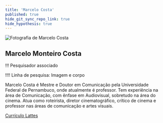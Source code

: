 ```yaml
---
title: 'Marcelo Costa'
published: true
hide_git_sync_repo_link: true
hide_hypothesis: true
---
```


![Fotografia de Marcelo Costa](../../imgs/marcelocosta.jpg?resize=400&classes=center,s-circle)

## Marcelo Monteiro Costa

!!! Pesquisador associado

!!!! Linha de pesquisa: Imagem e corpo

Marcelo Costa é Mestre e Doutor em Comunicação pela Universidade Federal de Pernambuco, onde atualmente é professor. Tem experiência na área de Comunicação, com ênfase em Audiovisual, sobretudo na área do cinema. Atua como roteirista, diretor cinematográfico, crítico de cinema e professor nas áreas de comunicação e artes visuais.

[Currículo Lattes](http://lattes.cnpq.br/0859580104430692?classes=btn,btn-primary,btn-lg&target=_blank)